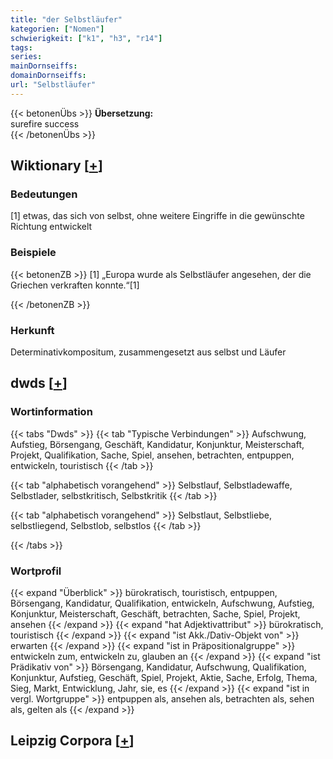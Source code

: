 ```yaml
---
title: "der Selbstläufer"
kategorien: ["Nomen"]
schwierigkeit: ["k1", "h3", "r14"]
tags:
series:
mainDornseiffs:
domainDornseiffs:
url: "Selbstläufer"
---
```


{{< betonenÜbs >}}
**Übersetzung:**  
surefire success  
{{< /betonenÜbs >}}

## Wiktionary [[+](https://de.wiktionary.org/wiki/Selbstläufer)]

### Bedeutungen
[1] etwas, das sich von selbst, ohne weitere Eingriffe in die gewünschte Richtung entwickelt  

### Beispiele
{{< betonenZB >}}
[1] „Europa wurde als Selbstläufer angesehen, der die Griechen verkraften konnte.“[1]  

{{< /betonenZB >}}
### Herkunft
Determinativkompositum, zusammengesetzt aus selbst und Läufer  



## dwds [[+](https://www.dwds.de/wb/Selbstläufer)]

### Wortinformation
{{< tabs "Dwds" >}}
{{< tab "Typische Verbindungen" >}}
Aufschwung, Aufstieg, Börsengang, Geschäft, Kandidatur, Konjunktur, Meisterschaft, Projekt, Qualifikation, Sache, Spiel, ansehen, betrachten, entpuppen, entwickeln, touristisch
{{< /tab >}}

{{< tab "alphabetisch vorangehend" >}}
Selbstlauf, Selbstladewaffe, Selbstlader, selbstkritisch, Selbstkritik
{{< /tab >}}

{{< tab "alphabetisch vorangehend" >}}
Selbstlaut, Selbstliebe, selbstliegend, Selbstlob, selbstlos
{{< /tab >}}

{{< /tabs >}}

### Wortprofil
{{< expand "Überblick" >}} bürokratisch, touristisch, entpuppen, Börsengang, Kandidatur, Qualifikation, entwickeln, Aufschwung, Aufstieg, Konjunktur, Meisterschaft, Geschäft, betrachten, Sache, Spiel, Projekt, ansehen {{< /expand >}}
{{< expand "hat Adjektivattribut" >}} bürokratisch, touristisch {{< /expand >}}
{{< expand "ist Akk./Dativ-Objekt von" >}} erwarten {{< /expand >}}
{{< expand "ist in Präpositionalgruppe" >}} entwickeln zum, entwickeln zu, glauben an {{< /expand >}}
{{< expand "ist Prädikativ von" >}} Börsengang, Kandidatur, Aufschwung, Qualifikation, Konjunktur, Aufstieg, Geschäft, Spiel, Projekt, Aktie, Sache, Erfolg, Thema, Sieg, Markt, Entwicklung, Jahr, sie, es {{< /expand >}}
{{< expand "ist in vergl. Wortgruppe" >}} entpuppen als, ansehen als, betrachten als, sehen als, gelten als {{< /expand >}}

## Leipzig Corpora [[+](https://corpora.uni-leipzig.de/en/res?word=Selbstläufer&corpusId=deu_newscrawl-public_2018)]

